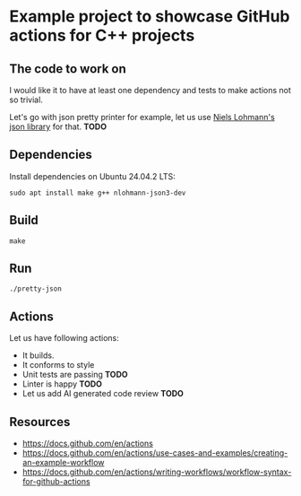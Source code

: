 # Example project to showcase GitHub actions for C++ projects

## The code to work on

I would like it to have at least one dependency and tests to make actions not so trivial.

Let's go with json pretty printer for example, let us use [Niels Lohmann's json library][json]
for that. **TODO**

[json]: https://github.com/nlohmann/json

## Dependencies

Install dependencies on Ubuntu 24.04.2 LTS:

```
sudo apt install make g++ nlohmann-json3-dev
```

## Build

```
make
```

## Run

```
./pretty-json
```

## Actions

Let us have following actions:

* It builds.
* It conforms to style
* Unit tests are passing **TODO**
* Linter is happy **TODO**
* Let us add AI generated code review **TODO**

## Resources

* https://docs.github.com/en/actions
* https://docs.github.com/en/actions/use-cases-and-examples/creating-an-example-workflow
* https://docs.github.com/en/actions/writing-workflows/workflow-syntax-for-github-actions
